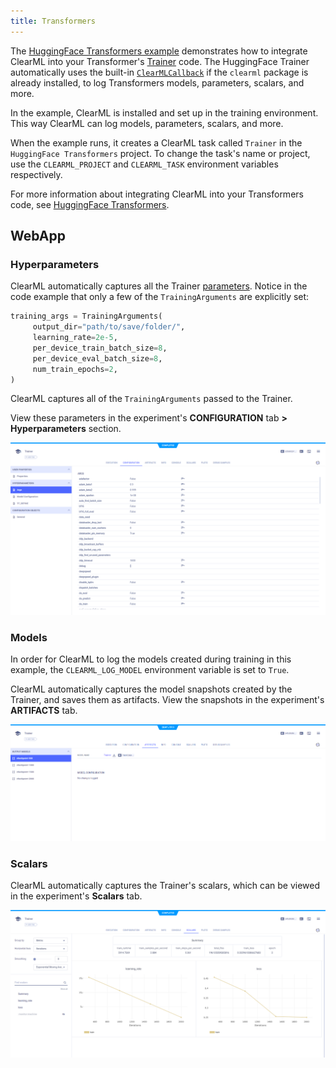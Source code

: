 ```yaml
---
title: Transformers
---
```


The [HuggingFace Transformers example](https://github.com/allegroai/clearml/blob/master/examples/frameworks/huggingface/transformers.ipynb)
demonstrates how to integrate ClearML into your Transformer's [Trainer](https://huggingface.co/docs/transformers/v4.34.1/en/main_classes/trainer) 
code. The HuggingFace Trainer automatically uses the built-in [`ClearMLCallback`](https://huggingface.co/docs/transformers/v4.34.1/en/main_classes/callback#transformers.integrations.ClearMLCallback)
if the `clearml` package is already installed, to log Transformers models, parameters, scalars, and more. 

In the example, ClearML is installed and set up in the training environment. This way ClearML can log models, parameters, 
scalars, and more.

When the example runs, it creates a ClearML task called `Trainer` in the `HuggingFace Transformers` project. To change 
the task's name or project, use the `CLEARML_PROJECT` and `CLEARML_TASK` environment variables respectively.

For more information about integrating ClearML into your Transformers code, see [HuggingFace Transformers](../../../integrations/transformers.md).

## WebApp

### Hyperparameters

ClearML automatically captures all the Trainer [parameters](https://huggingface.co/docs/transformers/v4.34.1/en/main_classes/trainer#transformers.TrainingArguments). 
Notice in the code example that only a few of the `TrainingArguments` are explicitly set:

```python
training_args = TrainingArguments(
     output_dir="path/to/save/folder/",
     learning_rate=2e-5,
     per_device_train_batch_size=8,
     per_device_eval_batch_size=8,
     num_train_epochs=2,
)
```

ClearML captures all of the `TrainingArguments` passed to the Trainer. 

View these parameters in the experiment's **CONFIGURATION** tab **> Hyperparameters** section.

![Transformers params](../../../img/examples_transformers_params.png)


### Models 

In order for ClearML to log the models created during training in this example, the `CLEARML_LOG_MODEL` environment 
variable is set to `True`. 

ClearML automatically captures the model snapshots created by the Trainer, and saves them as artifacts. View the snapshots in the 
experiment's **ARTIFACTS** tab.

![Transformers models](../../../img/examples_transformers_artifacts.png)

### Scalars

ClearML automatically captures the Trainer's scalars, which can be viewed in the experiment's **Scalars** tab.

![Transformers scalars](../../../img/integrations_transformers_scalars.png)
